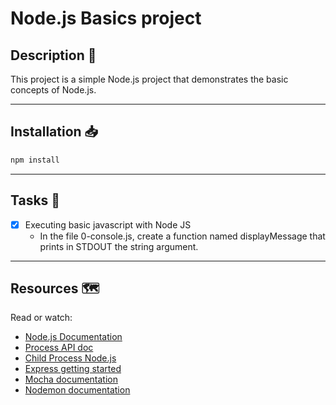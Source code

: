 # Node.js Basics project

## Description :page_facing_up:
This project is a simple Node.js project that demonstrates the basic concepts of Node.js.

---
## Installation :inbox_tray:
```bash
npm install
```
---
## Tasks :page_with_curl:
- [x] Executing basic javascript with Node JS
    + In the file 0-console.js, create a function named displayMessage that prints in STDOUT the string argument.

---
## Resources :world_map:
Read or watch:
+ [Node.js Documentation](https://nodejs.org/en/learn/getting-started/introduction-to-nodejs)
+ [Process API doc](https://nodejs.org/api/process.html)
+ [Child Process Node.js](https://nodejs.org/api/child_process.html)
+ [Express getting started](https://expressjs.com/en/starter/installing.html)
+ [Mocha documentation](https://mochajs.org/)
+ [Nodemon documentation](https://github.com/remy/nodemon#nodemon)